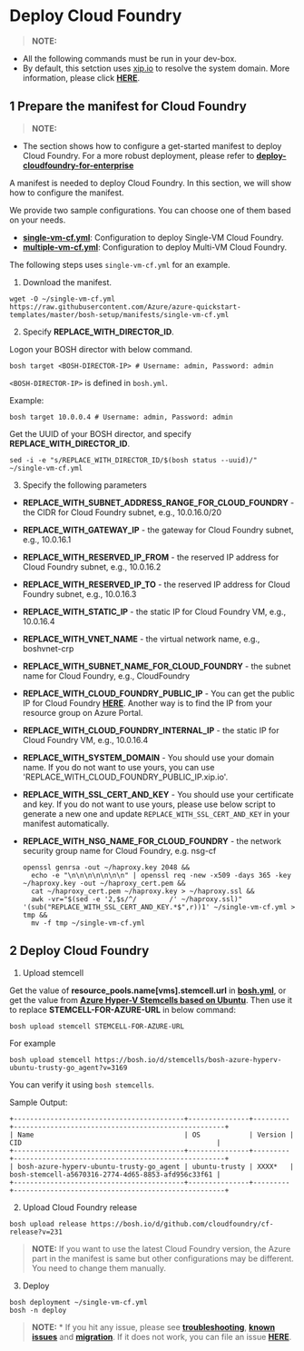 # Deploy Cloud Foundry

>**NOTE:**
  * All the following commands must be run in your dev-box.
  * By default, this setction uses [xip.io](http://xip.io/) to resolve the system domain. More information, please click [**HERE**](https://github.com/cloudfoundry-incubator/bosh-azure-cpi-release/tree/master/docs/advanced/deploy-azuredns).

## 1 Prepare the manifest for Cloud Foundry

>**NOTE:**
  * The section shows how to configure a get-started manifest to deploy Cloud Foundry. For a more robust deployment, please refer to [**deploy-cloudfoundry-for-enterprise**](https://github.com/cloudfoundry-incubator/bosh-azure-cpi-release/tree/master/docs/advanced/deploy-cloudfoundry-for-enterprise)

A manifest is needed to deploy Cloud Foundry. In this section, we will show how to configure the manifest.

We provide two sample configurations. You can choose one of them based on your needs.

* [**single-vm-cf.yml**](https://raw.githubusercontent.com/Azure/azure-quickstart-templates/master/bosh-setup/manifests/single-vm-cf.yml): Configuration to deploy Single-VM Cloud Foundry.
* [**multiple-vm-cf.yml**](https://raw.githubusercontent.com/Azure/azure-quickstart-templates/master/bosh-setup/manifests/multiple-vm-cf.yml): Configuration to deploy Multi-VM Cloud Foundry.

The following steps uses `single-vm-cf.yml` for an example.

1. Download the manifest.

  ```
  wget -O ~/single-vm-cf.yml https://raw.githubusercontent.com/Azure/azure-quickstart-templates/master/bosh-setup/manifests/single-vm-cf.yml
  ```

2. Specify **REPLACE_WITH_DIRECTOR_ID**.

  Logon your BOSH director with below command.
  
  ```
  bosh target <BOSH-DIRECTOR-IP> # Username: admin, Password: admin
  ```

  `<BOSH-DIRECTOR-IP>` is defined in `bosh.yml`.

  Example:

  ```
  bosh target 10.0.0.4 # Username: admin, Password: admin
  ```
  
  Get the UUID of your BOSH director, and specify **REPLACE_WITH_DIRECTOR_ID**.
  
  ```
  sed -i -e "s/REPLACE_WITH_DIRECTOR_ID/$(bosh status --uuid)/" ~/single-vm-cf.yml
  ```
  
3. Specify the following parameters

  * **REPLACE_WITH_SUBNET_ADDRESS_RANGE_FOR_CLOUD_FOUNDRY** - the CIDR for Cloud Foundry subnet, e.g., 10.0.16.0/20
  * **REPLACE_WITH_GATEWAY_IP** - the gateway for Cloud Foundry subnet, e.g., 10.0.16.1
  * **REPLACE_WITH_RESERVED_IP_FROM** - the reserved IP address for Cloud Foundry subnet, e.g., 10.0.16.2
  * **REPLACE_WITH_RESERVED_IP_TO** - the reserved IP address for Cloud Foundry subnet, e.g., 10.0.16.3
  * **REPLACE_WITH_STATIC_IP** - the static IP for Cloud Foundry VM, e.g., 10.0.16.4
  * **REPLACE_WITH_VNET_NAME** - the virtual network name, e.g., boshvnet-crp
  * **REPLACE_WITH_SUBNET_NAME_FOR_CLOUD_FOUNDRY** - the subnet name for Cloud Foundry, e.g., CloudFoundry
  * **REPLACE_WITH_CLOUD_FOUNDRY_PUBLIC_IP** - You can get the public IP for Cloud Foundry [**HERE**](./deploy-bosh-manually.md#get_public_ip). Another way is to find the IP from your resource group on Azure Portal.
  * **REPLACE_WITH_CLOUD_FOUNDRY_INTERNAL_IP** - the static IP for Cloud Foundry VM, e.g., 10.0.16.4
  * **REPLACE_WITH_SYSTEM_DOMAIN** - You should use your domain name. If you do not want to use yours, you can use 'REPLACE_WITH_CLOUD_FOUNDRY_PUBLIC_IP.xip.io'.
  * **REPLACE_WITH_SSL_CERT_AND_KEY** - You should use your certificate and key. If you do not want to use yours, please use below script to generate a new one and update `REPLACE_WITH_SSL_CERT_AND_KEY` in your manifest automatically.
  * **REPLACE_WITH_NSG_NAME_FOR_CLOUD_FOUNDRY** - the network security group name for Cloud Foundry, e.g. nsg-cf

    ```
    openssl genrsa -out ~/haproxy.key 2048 &&
      echo -e "\n\n\n\n\n\n\n" | openssl req -new -x509 -days 365 -key ~/haproxy.key -out ~/haproxy_cert.pem &&
      cat ~/haproxy_cert.pem ~/haproxy.key > ~/haproxy.ssl &&
      awk -vr="$(sed -e '2,$s/^/        /' ~/haproxy.ssl)" '(sub("REPLACE_WITH_SSL_CERT_AND_KEY.*$",r))1' ~/single-vm-cf.yml > tmp &&
      mv -f tmp ~/single-vm-cf.yml
    ```

## 2 Deploy Cloud Foundry

1. Upload stemcell

  Get the value of **resource_pools.name[vms].stemcell.url** in [**bosh.yml**](https://github.com/Azure/azure-quickstart-templates/blob/master/bosh-setup/bosh.yml), or get the value from [**Azure Hyper-V Stemcells based on Ubuntu**](http://bosh.io/stemcells/bosh-azure-hyperv-ubuntu-trusty-go_agent). Then use it to replace **STEMCELL-FOR-AZURE-URL** in below command:

  ```
  bosh upload stemcell STEMCELL-FOR-AZURE-URL
  ```
  
  For example
  
  ```
  bosh upload stemcell https://bosh.io/d/stemcells/bosh-azure-hyperv-ubuntu-trusty-go_agent?v=3169
  ```  

  You can verify it using `bosh stemcells`.
  
  Sample Output:
  
  ```
  +------------------------------------------+---------------+---------+----------------------------------------------------+
  | Name                                     | OS            | Version | CID                                                |
  +------------------------------------------+---------------+---------+----------------------------------------------------+
  | bosh-azure-hyperv-ubuntu-trusty-go_agent | ubuntu-trusty | XXXX*   | bosh-stemcell-a5670316-2774-4d65-8853-afd956c33f61 |
  +------------------------------------------+---------------+---------+----------------------------------------------------+
  ```

2. Upload Cloud Foundry release

  ```
  bosh upload release https://bosh.io/d/github.com/cloudfoundry/cf-release?v=231
  ```

  >**NOTE:** If you want to use the latest Cloud Foundry version, the Azure part in the manifest is same but other configurations may be different. You need to change them manually.

3. Deploy

  ```
  bosh deployment ~/single-vm-cf.yml
  bosh -n deploy
  ```

  >**NOTE:**
    * If you hit any issue, please see [**troubleshooting**](https://github.com/cloudfoundry-incubator/bosh-azure-cpi-release/blob/master/docs/additional-information/troubleshooting.md), [**known issues**](https://github.com/cloudfoundry-incubator/bosh-azure-cpi-release/blob/master/docs/additional-information/known-issues.md) and [**migration**](https://github.com/cloudfoundry-incubator/bosh-azure-cpi-release/blob/master/docs/additional-information/migration.md). If it does not work, you can file an issue [**HERE**](https://github.com/cloudfoundry-incubator/bosh-azure-cpi-release/issues).
